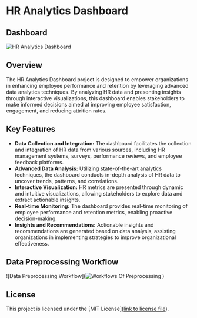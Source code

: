 # HR Analytics Dashboard

## Dashboard
![HR Analytics Dashboard](https://github.com/Dishantkharkar/HR-Analytics-Dashboard/assets/130529528/41468f13-eeba-41a9-b5a5-e1d2368a4a4a)

## Overview
The HR Analytics Dashboard project is designed to empower organizations in enhancing employee performance and retention by leveraging advanced data analytics techniques. By analyzing HR data and presenting insights through interactive visualizations, this dashboard enables stakeholders to make informed decisions aimed at improving employee satisfaction, engagement, and reducing attrition rates.

## Key Features
- **Data Collection and Integration:** The dashboard facilitates the collection and integration of HR data from various sources, including HR management systems, surveys, performance reviews, and employee feedback platforms.
- **Advanced Data Analysis:** Utilizing state-of-the-art analytics techniques, the dashboard conducts in-depth analysis of HR data to uncover trends, patterns, and correlations.
- **Interactive Visualization:** HR metrics are presented through dynamic and intuitive visualizations, allowing stakeholders to explore data and extract actionable insights.
- **Real-time Monitoring:** The dashboard provides real-time monitoring of employee performance and retention metrics, enabling proactive decision-making.
- **Insights and Recommendations:** Actionable insights and recommendations are generated based on data analysis, assisting organizations in implementing strategies to improve organizational effectiveness.

## Data Preprocessing Workflow
![Data Preprocessing Workflow](![Workflows Of Preprocessing](https://github.com/Dishantkharkar/HR-Analytics-Dashboard/assets/130529528/a4eeef99-de5c-4829-bbb3-16e1b0767be0)
)

## License
This project is licensed under the [MIT License]([link to license file](https://github.com/Dishantkharkar/HR-Analytics-Dashboard/blob/main/LICENSE)).

